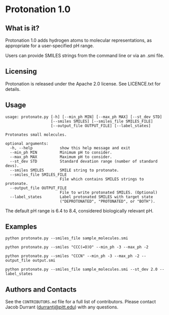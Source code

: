 Protonation 1.0
===============

What is it?
-----------

Protonation 1.0 adds hydrogen atoms to molecular representations, as
appropriate for a user-specified pH range.

Users can provide SMILES strings from the command line or via an .smi file.

Licensing
---------

Protonation is released under the Apache 2.0 license. See LICENCE.txt for 
details.

Usage
-----

```
usage: protonate.py [-h] [--min_ph MIN] [--max_ph MAX] [--st_dev STD]
                    [--smiles SMILES] [--smiles_file SMILES_FILE]
                    [--output_file OUTPUT_FILE] [--label_states]

Protonates small molecules.

optional arguments:
  -h, --help            show this help message and exit
  --min_ph MIN          Minimum pH to consider.
  --max_ph MAX          Maximum pH to consider.
  --st_dev STD          Standard devation range (number of standard devs).
  --smiles SMILES       SMILE string to protonate.
  --smiles_file SMILES_FILE
                        File which contains SMILES strings to protonate.
  --output_file OUTPUT_FILE
                        File to write protonated SMILES. (Optional)
  --label_states        Label protonated SMILES with target state 
                        ("DEPROTONATED", "PROTONATED", or "BOTH").
```

The default pH range is 6.4 to 8.4, considered biologically relevant pH.

Examples
--------

```
python protonate.py --smiles_file sample_molecules.smi
```

```
python protonate.py --smiles "CCC(=O)O" --min_ph -3 --max_ph -2
```

```
python protonate.py --smiles "CCCN" --min_ph -3 --max_ph -2 --output_file output.smi
```

```
python protonate.py --smiles_file sample_molecules.smi --st_dev 2.0 --label_states
```

Authors and Contacts
--------------------

See the `CONTRIBUTORS.md` file for a full list of contributors. Please contact
Jacob Durrant (durrantj@pitt.edu) with any questions.